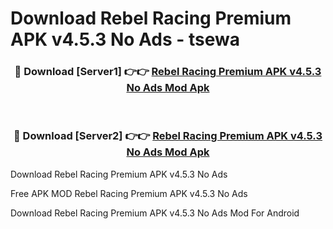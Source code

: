 # Download Rebel Racing Premium APK v4.5.3 No Ads - tsewa



<div align="center">
<h3>🔴 Download [Server1] 👉👉 <a href="https://momento.my/?title=Rebel_Racing_Premium_APK_v4.5.3_No_Ads">Rebel Racing Premium APK v4.5.3 No Ads Mod Apk</a></h3><br>

<h3>🔴 Download [Server2] 👉👉 <a href="https://momento.my/?title=Rebel_Racing_Premium_APK_v4.5.3_No_Ads">Rebel Racing Premium APK v4.5.3 No Ads Mod Apk</a></h3>
</div>



Download Rebel Racing Premium APK v4.5.3 No Ads 

Free APK MOD Rebel Racing Premium APK v4.5.3 No Ads 

Download Rebel Racing Premium APK v4.5.3 No Ads Mod For Android
